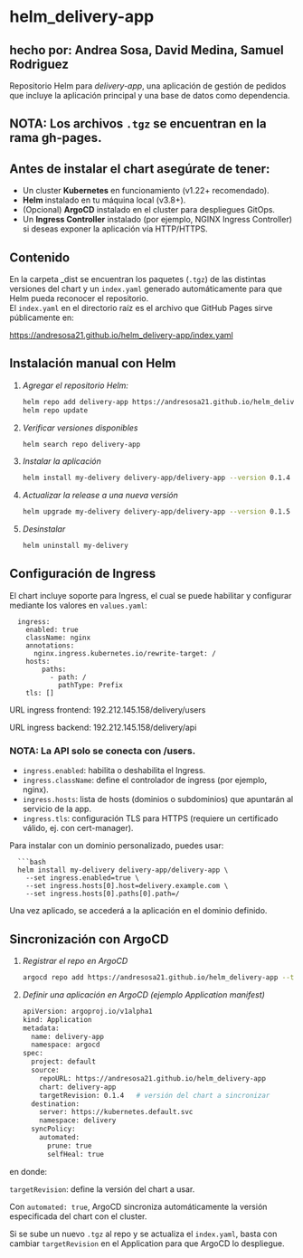 # helm_delivery-app

## hecho por: Andrea Sosa, David Medina, Samuel Rodriguez

Repositorio Helm para *delivery-app*, una aplicación de gestión de pedidos que incluye la aplicación principal y una base de datos como dependencia.

## NOTA: Los archivos `.tgz` se encuentran en la rama gh-pages.

## Antes de instalar el chart asegúrate de tener:

- Un cluster **Kubernetes** en funcionamiento (v1.22+ recomendado).
- **Helm** instalado en tu máquina local (v3.8+).
- (Opcional) **ArgoCD** instalado en el cluster para despliegues GitOps.
- Un **Ingress Controller** instalado (por ejemplo, NGINX Ingress Controller) si deseas exponer la aplicación vía HTTP/HTTPS.

## Contenido

En la carpeta _dist se encuentran los paquetes (`.tgz`) de las distintas versiones del chart y un `index.yaml` generado automáticamente para que Helm pueda reconocer el repositorio.  
El `index.yaml` en el directorio raíz es el archivo que GitHub Pages sirve públicamente en:

https://andresosa21.github.io/helm_delivery-app/index.yaml

## Instalación manual con Helm

1. *Agregar el repositorio Helm:*

   ```bash
   helm repo add delivery-app https://andresosa21.github.io/helm_delivery-app
   helm repo update

2. *Verificar versiones disponibles*

   ```bash
   helm search repo delivery-app

4. *Instalar la aplicación*

   ```bash
   helm install my-delivery delivery-app/delivery-app --version 0.1.4

5. *Actualizar la release a una nueva versión*

   ```bash
   helm upgrade my-delivery delivery-app/delivery-app --version 0.1.5

6. *Desinstalar*

   ```bash
   helm uninstall my-delivery

## Configuración de Ingress

El chart incluye soporte para Ingress, el cual se puede habilitar y configurar mediante los valores en `values.yaml`:

      ingress:
        enabled: true
        className: nginx
        annotations:
          nginx.ingress.kubernetes.io/rewrite-target: /
        hosts:
            paths:
              - path: /
                pathType: Prefix
        tls: []

URL ingress frontend: 192.212.145.158/delivery/users

URL ingress backend: 192.212.145.158/delivery/api

### NOTA: La API solo se conecta con /users.

- `ingress.enabled`: habilita o deshabilita el Ingress.
- `ingress.className`: define el controlador de ingress (por ejemplo, nginx).
- `ingress.hosts`: lista de hosts (dominios o subdominios) que apuntarán al servicio de la app.
- `ingress.tls`: configuración TLS para HTTPS (requiere un certificado válido, ej. con cert-manager).

Para instalar con un dominio personalizado, puedes usar:

      ```bash
      helm install my-delivery delivery-app/delivery-app \
        --set ingress.enabled=true \
        --set ingress.hosts[0].host=delivery.example.com \
        --set ingress.hosts[0].paths[0].path=/

Una vez aplicado, se accederá a la aplicación en el dominio definido.

## Sincronización con ArgoCD

1. *Registrar el repo en ArgoCD*

   ```bash
   argocd repo add https://andresosa21.github.io/helm_delivery-app --type helm

2. *Definir una aplicación en ArgoCD (ejemplo Application manifest)*

   ```bash
   apiVersion: argoproj.io/v1alpha1
   kind: Application
   metadata:
     name: delivery-app
     namespace: argocd
   spec:
     project: default
     source:
       repoURL: https://andresosa21.github.io/helm_delivery-app
       chart: delivery-app
       targetRevision: 0.1.4   # versión del chart a sincronizar
     destination:
       server: https://kubernetes.default.svc
       namespace: delivery
     syncPolicy:
       automated:
         prune: true
         selfHeal: true

en donde:

`targetRevision`: define la versión del chart a usar.

Con `automated: true`, ArgoCD sincroniza automáticamente la versión especificada del chart con el cluster.

Si se sube un nuevo `.tgz` al repo y se actualiza el `index.yaml`, basta con cambiar `targetRevision` en el Application para que ArgoCD lo despliegue.
